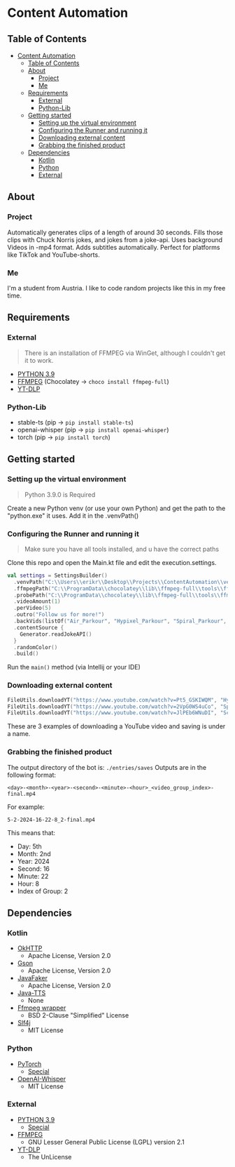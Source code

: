 # Content Automation

## Table of Contents
<!-- TOC -->
* [Content Automation](#content-automation)
  * [Table of Contents](#table-of-contents)
  * [About](#about)
    * [Project](#project)
    * [Me](#me)
  * [Requirements](#requirements)
    * [External](#external)
    * [Python-Lib](#python-lib)
  * [Getting started](#getting-started)
    * [Setting up the virtual environment](#setting-up-the-virtual-environment)
    * [Configuring the Runner and running it](#configuring-the-runner-and-running-it)
    * [Downloading external content](#downloading-external-content)
    * [Grabbing the finished product](#grabbing-the-finished-product)
  * [Dependencies](#dependencies)
    * [Kotlin](#kotlin)
    * [Python](#python)
    * [External](#external-1)
<!-- TOC -->

## About

### Project

Automatically generates clips of a length of around 30 seconds. Fills those clips with Chuck Norris jokes, and jokes
from a joke-api. Uses background Videos in -mp4 format. Adds subtitles automatically. Perfect for platforms like TikTok
and YouTube-shorts.

### Me

I'm a student from Austria. I like to code random projects like this in my free time.

## Requirements

### External

> There is an installation of FFMPEG via WinGet, although I couldn't get it to work.

- [PYTHON 3.9](https://www.python.org/downloads/release/python-390/)
- [FFMPEG](https://ffmpeg.org/) (Chocolatey -> ```choco install ffmpeg-full```)
- [YT-DLP](https://github.com/yt-dlp/yt-dlp)

### Python-Lib

- stable-ts (pip -> ```pip install stable-ts```)
- openai-whisper (pip -> ```pip install openai-whisper```)
- torch (pip -> ```pip install torch```)

## Getting started

### Setting up the virtual environment

> Python 3.9.0 is Required

Create a new Python venv (or use your own Python) and get the path to the "python.exe" it uses. Add it in the .venvPath()

### Configuring the Runner and running it

> Make sure you have all tools installed, and u have the correct paths

Clone this repo and open the Main.kt file and edit the execution.settings.

````kotlin
val settings = SettingsBuilder()
  .venvPath("C:\\Users\\erikr\\Desktop\\Projects\\ContentAutomation\\venv\\Scripts\\python.exe")
  .ffmpegPath("C:\\ProgramData\\chocolatey\\lib\\ffmpeg-full\\tools\\ffmpeg\\bin\\ffmpeg.exe")
  .probePath("C:\\ProgramData\\chocolatey\\lib\\ffmpeg-full\\tools\\ffmpeg\\bin\\ffprobe.exe")
  .videoAmount(1)
  .perVideo(5)
  .outro("Follow us for more!")
  .backVids(listOf("Air_Parkour", "Hypixel_Parkour", "Spiral_Parkour", "Scenic_Parkour"))
  .contentSource {
    Generator.readJokeAPI()
  }
  .randomColor()
  .build()

````

Run the ``main()`` method (via Intellij or your IDE)

### Downloading external content

````kotlin
FileUtils.downloadYT("https://www.youtube.com/watch?v=Pt5_GSKIWQM", "Hypixel_Parkour")
FileUtils.downloadYT("https://www.youtube.com/watch?v=2VpG0WS4uCo", "Spiral_Parkour")
FileUtils.downloadYT("https://www.youtube.com/watch?v=JlPEb6WNuDI", "Scenic_Parkour")
````

These are 3 examples of downloading a YouTube video and saving is under a name.

### Grabbing the finished product

The output directory of the bot is: ````./entries/saves````
Outputs are in the following format:
````
<day>-<month>-<year>-<second>-<minute>-<hour>_<video_group_index>-final.mp4
````
For example:
````
5-2-2024-16-22-8_2-final.mp4
````
This means that:
- Day: 5th
- Month: 2nd
- Year: 2024
- Second: 16
- Minute: 22
- Hour: 8
- Index of Group: 2

## Dependencies

### Kotlin

- [OkHTTP](https://github.com/square/okhttp)
    - Apache License, Version 2.0
- [Gson](https://github.com/google/gson)
    - Apache License, Version 2.0
- [JavaFaker](https://github.com/HannnnXiao/javafaker)
    - Apache License, Version 2.0
- [Java-TTS](https://github.com/ikfly/java-tts)
    - None
- [Ffmpeg wrapper](https://github.com/bramp/ffmpeg-cli-wrapper)
    - BSD 2-Clause "Simplified" License
- [Slf4j](https://www.slf4j.org/)
    - MIT License

### Python

- [PyTorch](https://pytorch.org/)
    - [Special](https://github.com/pytorch/pytorch/blob/main/LICENSE)
- [OpenAI-Whisper](https://github.com/openai/whisper)
    - MIT License

### External

- [PYTHON 3.9](https://www.python.org/downloads/release/python-390/)
    - [Special](https://docs.python.org/3/license.html)
- [FFMPEG](https://ffmpeg.org/)
    - GNU Lesser General Public License (LGPL) version 2.1
- [YT-DLP](https://github.com/yt-dlp/yt-dlp)
    - The UnLicense